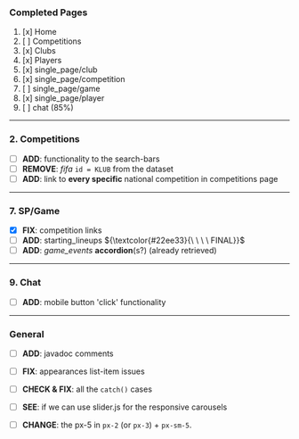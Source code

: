 ### Completed Pages
1. [x] Home
2. [ ] Competitions
3. [x] Clubs
4. [x] Players
5. [x] single_page/club
6. [x] single_page/competition
7. [ ] single_page/game
8. [x] single_page/player
9. [ ] chat (85%)

---
### 2. Competitions
- [ ] **ADD**: functionality to the search-bars
- [ ] **REMOVE**: *fifa* `id = KLUB` from the dataset
- [ ] **ADD**: link to **every specific** national competition in competitions page

---
### 7. SP/Game
- [x] **FIX**: competition links
- [ ] **ADD**: starting_lineups ${\textcolor{#22ee33}{\ \ \ \ FINAL}}$
- [ ] **ADD**: *game_events* **accordion**(s?) (already retrieved)

---
### 9. Chat
- [ ] **ADD**: mobile button 'click' functionality

---
### General  
- [ ] **ADD**: javadoc comments
- [ ] **FIX**: appearances list-item issues
- [ ] **CHECK & FIX**: all the `catch()` cases 
- [ ] **SEE**: if we can use slider.js for the responsive carousels
- [ ] **CHANGE**: the px-5 in `px-2` (or `px-3`) + `px-sm-5`.

